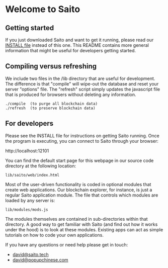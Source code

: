 # Welcome to Saito

## Getting started
If you just downloaded Saito and want to get it running, please read our 
[INSTALL file](INSTALL.md) instead of this one. This README contains more general
information that might be useful for developers getting started.



## Compiling versus refreshing
We include two files in the /lib directory that are useful for development. 
The difference is that "compile" will wipe-out the database and reset your 
server "options" file. The "refresh" script simply updates the javascript 
file that is produced for browsers without deleting any information.

```
./compile  (to purge all blockchain data)
./refresh  (to preserve blockchain data)
```


## For developers
Please see the INSTALL file for instructions on getting Saito running. 
Once the program is executing, you can connect to Saito through your 
browser:

http://localhost:12101

You can find the default start page for this webpage in our source code
directory at the following location:
```
lib/saito/web/index.html
```

Most of the user-driven functionality is coded in optional modules that 
create web applications. Our blockchain explorer, for instance, is just 
a regular Saito application module. The file that controls which modules 
are loaded by any server is:
```
lib/modules/mods.js
```

The modules themselves are contained in sub-directories within that 
directory. A good way to get familiar with Saito (and find out how it
works under the hood) is to look at these modules. Existing apps can 
act as simple tutorials on how to code your own applications.  

If you have any questions or need help please get in touch:  

* david@saito.tech
* david@popupchinese.com  

